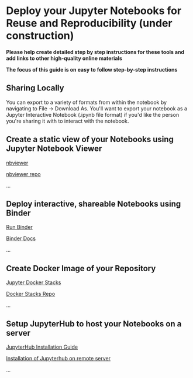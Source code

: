 # Deploy your Jupyter Notebooks for Reuse and Reproducibility (under construction)

__Please help create detailed step by step instructions for these tools and add links to other high-quality online materials__

__The focus of this guide is on easy to follow step-by-step instructions__

## Sharing Locally
You can export to a variety of formats from within the notebook by navigating to File -> Download As. You'll want to export your notebook as a Jupyter Interactive Notebook (.ipynb file format) if you'd like the person you're sharing it with to interact with the notebook.

## Create a static view of your Notebooks using Jupyter Notebook Viewer 
[nbviewer](http://nbviewer.jupyter.org/)

[nbviewer repo](https://github.com/jupyter/nbviewer)

...

## Deploy interactive, shareable Notebooks using Binder
[Run Binder](https://mybinder.org/)

[Binder Docs](https://mybinder.readthedocs.io/en/latest/using.html#preparing-a-repository-for-binder)

...

## Create Docker Image of your Repository
[Jupyter Docker Stacks](https://jupyter-docker-stacks.readthedocs.io/en/latest/index.html)

[Docker Stacks Repo](https://github.com/jupyter/docker-stacks)

...

## Setup JupyterHub to host your Notebooks on a server

[JupyterHub Installation Guide](https://jupyterhub.readthedocs.io/en/stable/installation-guide.html)

[Installation of Jupyterhub on remote server](https://github.com/jupyterhub/jupyterhub/wiki/Installation-of-Jupyterhub-on-remote-server)

...
